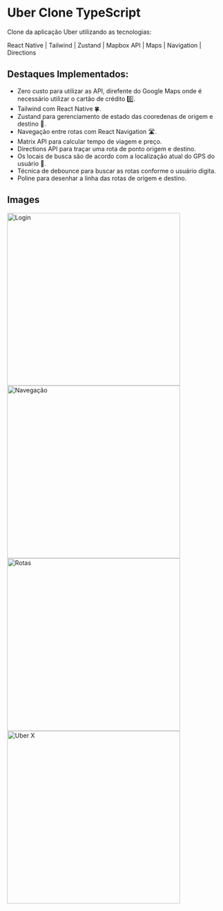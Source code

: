 # Uber Clone TypeScript
Clone da aplicação Uber utilizando as tecnologias:

React Native | Tailwind | Zustand | Mapbox API | Maps | Navigation | Directions

## Destaques Implementados:
- Zero custo para utilizar as API, direfente do Google Maps onde é necessário utilizar o cartão de crédito 0️⃣.
- Tailwind com React Native 🍀.
- Zustand para gerenciamento de estado das cooredenas de origem e destino 🐻.
- Navegação entre rotas com React Navigation 🛣️.
- Matrix API para calcular tempo de viagem e preço.
- Directions API para traçar uma rota de ponto origem e destino.
- Os locais de busca são de acordo com a localização atual do GPS do usuário 📍.
- Técnica de debounce para buscar as rotas conforme o usuário digita.
- Poline para desenhar a linha das rotas de origem e destino.

## Images
<div style="display: flex; flex-wrap: wrap;">
  <img src="./_prints/print01.jpeg" alt="Login" width="400px" />
  <img src="./_prints/print02.jpeg" alt="Navegação" width="400px" />
  <img src="./_prints/print03.jpeg" alt="Rotas" width="400px" />
  <img src="./_prints/print04.jpeg" alt="Uber X" width="400px" />
</div>
